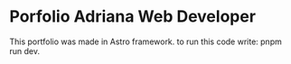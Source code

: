 # Porfolio Adriana Web Developer

This portfolio was made in Astro framework. to run this code write: pnpm run dev.
